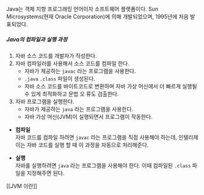 
Java는 객체 지향 프로그래밍 언어이자 소프트웨어 플랫폼이다. Sun Microsystems(현재 Oracle Corporation)에 의해 개발되었으며, 1995년에 처음 발표되었다.

##### Java의 컴파일과 실행 과정

1. 자바 소스 코드를 개발자가 작성한다. 
2. 자바 컴파일러를 사용해서 소스 코드를 컴파일 한다.  
	-  자바가 제공하는 `javac` 라는 프로그램을 사용한다.
	- `.java` `.class` 파일이 생성된다.  
	- 자바 소스 코드를 바이트코드로 변환하며 자바 가상 머신에서 더 빠르게 실행될 수 있게 최적화하고 문법 오 류도 검출한다.
3. 자바 프로그램을 실행한다.  
	- 자바가 제공하는 `java` 라는 프로그램을 사용한다.  
	- 자바 가상 머신(JVM)이 실행되면서 프로그램이 작동한다.

- **컴파일**  
자바 코드를 컴파일 하려면 `javac` 라는 프로그램을 직접 사용해야 하는데, 인텔리제이는 자바 코드를 실행 할 때 이 과정을 자동으로 처리해준다.

- **실행**  
자바를 실행하려면 `java` 라는 프로그램을 사용해야 한다. 이때 컴파일된 `.class` 파일을 지정해주면 된다.

[[JVM 이란]]